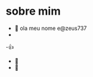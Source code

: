 # sobre mim
- 👋 ola meu nome e@zeus737
- 
-:+1:
- 👀 
- 🌱 
<!---
zeus737/zeus737 is a ✨ special ✨ repository because its `README.md` (this file) appears on your GitHub profile.
You can click the Preview link to take a look at your changes.
--->
